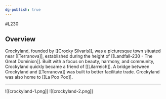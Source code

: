 ```yaml
---
dg-publish: true
---
```

#L230
## Overview

Crockyland, founded by [[Crocky Silvaris]], was a picturesque town situated near [[Terranova]], established during the height of [[Landfall-230 - The Great Dominion]]. Built with a focus on beauty, harmony, and community, Crockyland quickly became a friend of [[Lilarreich]]. A bridge between Crockyland and [[Terranova]] was built to better facilitate trade. Crockyland was also home to [[La Poo Poo]].

---

![[crockyland-1.png]]
![[crockyland-2.png]]